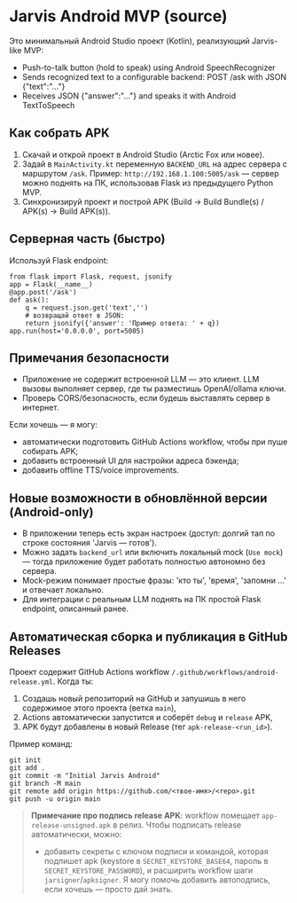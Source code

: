 # Jarvis Android MVP (source)

Это минимальный Android Studio проект (Kotlin), реализующий Jarvis-like MVP:
- Push-to-talk button (hold to speak) using Android SpeechRecognizer
- Sends recognized text to a configurable backend: POST /ask with JSON {"text":"..."}
- Receives JSON {"answer":"..."} and speaks it with Android TextToSpeech

## Как собрать APK
1. Скачай и открой проект в Android Studio (Arctic Fox или новее).
2. Задай в `MainActivity.kt` переменную `BACKEND_URL` на адрес сервера с маршрутом `/ask`.
   Пример: `http://192.168.1.100:5005/ask` — сервер можно поднять на ПК, использовав Flask из предыдущего Python MVP.
3. Синхронизируй проект и построй APK (Build -> Build Bundle(s) / APK(s) -> Build APK(s)).

## Серверная часть (быстро)
Используй Flask endpoint:
```
from flask import Flask, request, jsonify
app = Flask(__name__)
@app.post('/ask')
def ask():
    q = request.json.get('text','')
    # возвращай ответ в JSON:
    return jsonify({'answer': 'Пример ответа: ' + q})
app.run(host='0.0.0.0', port=5005)
```

## Примечания безопасности
- Приложение не содержит встроенной LLM — это клиент. LLM вызовы выполняет сервер, где ты разместишь OpenAI/ollama ключи.
- Проверь CORS/безопасность, если будешь выставлять сервер в интернет.

Если хочешь — я могу:
- автоматически подготовить GitHub Actions workflow, чтобы при пуше собирать APK;
- добавить встроенный UI для настройки адреса бэкенда;
- добавить offline TTS/voice improvements.


## Новые возможности в обновлённой версии (Android-only)

- В приложении теперь есть экран настроек (доступ: долгий тап по строке состояния 'Jarvis — готов').
- Можно задать `backend_url` или включить локальный mock (`Use mock`) — тогда приложение будет работать полностью автономно без сервера.
- Mock-режим понимает простые фразы: 'кто ты', 'время', 'запомни ...' и отвечает локально.
- Для интеграции с реальным LLM поднять на ПК простой Flask endpoint, описанный ранее.


## Автоматическая сборка и публикация в GitHub Releases

Проект содержит GitHub Actions workflow `/.github/workflows/android-release.yml`.
Когда ты:
1. Создашь новый репозиторий на GitHub и запушишь в него содержимое этого проекта (ветка `main`),
2. Actions автоматически запустится и соберёт `debug` и `release` APK,
3. APK будут добавлены в новый Release (тег `apk-release-<run_id>`).

Пример команд:
```
git init
git add .
git commit -m "Initial Jarvis Android"
git branch -M main
git remote add origin https://github.com/<твое-имя>/<repo>.git
git push -u origin main
```

> **Примечание про подпись release APK**: workflow помещает `app-release-unsigned.apk` в релиз. Чтобы подписать release автоматически, можно:
> - добавить секреты с ключом подписи и командой, которая подпишет apk (keystore в `SECRET_KEYSTORE_BASE64`, пароль в `SECRET_KEYSTORE_PASSWORD`), и расширить workflow шаги `jarsigner`/`apksigner`.
> Я могу помочь добавить автоподпись, если хочешь — просто дай знать.
